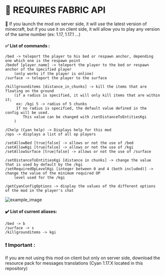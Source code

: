 # 📝 REQUIRES FABRIC API

📖 If you launch the mod on server side, it will use the latest version of minecraft, but if you use it on client side, it will allow you to play any version of the same number (ex: 1.17, 1.17.1 ...)

#### ✅ List of commands :

    /bed -> teleport the player to his bed or respawn anchor, depending one which one is the respawn point
    /bedof [player_name] -> teleport the player to the bed or respawn anchor of the specified player
        (only works if the player is online)
    /surface -> teleport the player to the surface

    /killgrounditems [distance_in_chunks] -> kill the items that are floating on the ground
        (if a radius is specified, it will only kill items that are within it;
         ex: /kgi 5 -> radius of 5 chunks
         If no radius is specified, the default value defined in the config will be used.
            This value can be changed with /setDistanceToEntitiesKgi
        )

    /Chelp (Cyan help) -> Displays help for this mod
    /ops -> displays a list of all op players

    /setAllowBed [true|false] -> allows or not the use of /bed
    /setAllowKgi [true|false] -> allows or not the use of /kgi
    /setAllowSurface [true|false] -> allows or not the use of /surface

    /setDistanceToEntitiesKgi [distance in chunks] -> change the value that is used by default by the /kgi
    /setRequiredOpLevelKgi [integer between 0 and 4 (both included)] -> change the value of the minimum required OP
        level used for the /kgi

    /getCyanConfigOptions -> display the values of the different options of the mod in the player's chat
![example_image](https://github.com/Raphoulfifou/Cyan/images/getCyanConfigOptions_example.png)
#### ✔️ List of current aliases:

    /bed -> b
    /surface -> s
    /killgrounditems -> kgi

### ❗ Important :

If you are not using this mod on client but only on server side, download the resource pack for messages translations (Cyan 1.17.X located in this repository)
